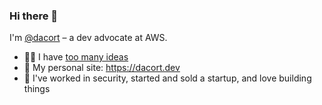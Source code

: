 ### Hi there 👋

I'm [@dacort](https://twitter.com/dacort) – a dev advocate at AWS.

- 🧑‍💻 I have [too many ideas](https://github.com/dacort/ideas)
- 🔭 My personal site: https://dacort.dev
- 🤔 I've worked in security, started and sold a startup, and love building things

